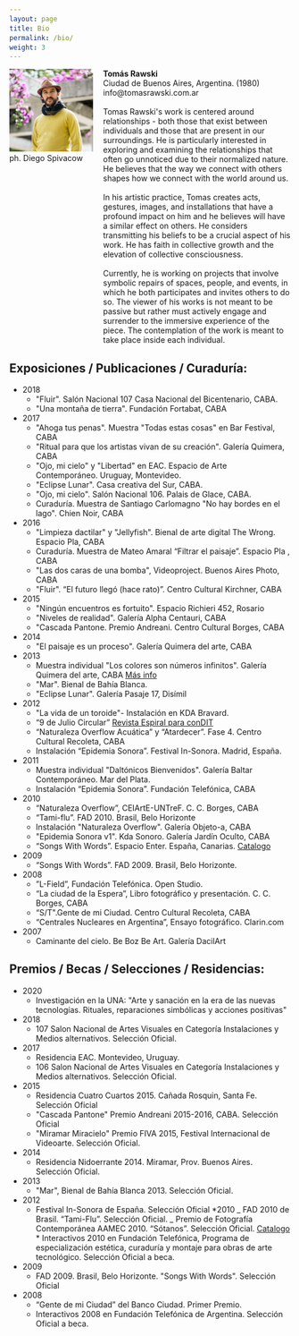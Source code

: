 ```yaml
---
layout: page
title: Bio
permalink: /bio/
weight: 3
---
```


<div class="grid" style="display: flex;">
    <div class="col-1-2"  style="flex: 1;">
       <div class="content" style="    padding-right: 18px;">
           <img width="100%" src="/assets/30_TOMI.jpg">ph. Diego Spivacow
       </div>
    </div>
    <div class="col-1-2" style="flex: 2;">
       <div class="content">
           <strong>Tomás Rawski</strong><br>
Ciudad de Buenos Aires, Argentina. (1980)<br>
info@tomasrawski.com.ar<br><br>
Tomas Rawski's work is centered around relationships - both those that exist between individuals and those that are present in our surroundings. He is particularly interested in exploring and examining the relationships that often go unnoticed due to their normalized nature. He believes that the way we connect with others shapes how we connect with the world around us.
<br><br>
In his artistic practice, Tomas creates acts, gestures, images, and installations that have a profound impact on him and he believes will have a similar effect on others. He considers transmitting his beliefs to be a crucial aspect of his work. He has faith in collective growth and the elevation of collective consciousness.
<br><br>
Currently, he is working on projects that involve symbolic repairs of spaces, people, and events, in which he both participates and invites others to do so. The viewer of his works is not meant to be passive but rather must actively engage and surrender to the immersive experience of the piece. The contemplation of the work is meant to take place inside each individual.
       </div>
    </div>

</div>

## Exposiciones / Publicaciones / Curaduría:

-   2018
    -   "Fluir". Salón Nacional 107 Casa Nacional del Bicentenario, CABA.
    -   "Una montaña de tierra". Fundación Fortabat, CABA
-   2017
    -   "Ahoga tus penas". Muestra "Todas estas cosas" en Bar Festival, CABA
    -   "Ritual para que los artistas vivan de su creación". Galería Quimera, CABA
    -   "Ojo, mi cielo" y "Libertad" en EAC. Espacio de Arte Contemporáneo. Uruguay, Montevideo.
    -   "Eclipse Lunar". Casa creativa del Sur, CABA.
    -   "Ojo, mi cielo". Salón Nacional 106. Palais de Glace, CABA.
    -   Curaduría. Muestra de Santiago Carlomagno "No hay bordes en el lago". Chien Noir, CABA
-   2016
    -   "Limpieza dactilar" y "Jellyfish". Bienal de arte digital The Wrong. Espacio Pla, CABA
    -   Curaduría. Muestra de Mateo Amaral “Filtrar el paisaje”. Espacio Pla , CABA
    -   "Las dos caras de una bomba", Videoproject. Buenos Aires Photo, CABA
    -   "Fluir". “El futuro llegó (hace rato)”. Centro Cultural Kirchner, CABA
-   2015
    -   "Ningún encuentros es fortuito". Espacio Richieri 452, Rosario
    -   "Niveles de realidad". Galería Alpha Centauri, CABA
    -   "Cascada Pantone. Premio Andreani. Centro Cultural Borges, CABA
-   2014
    -   "El paisaje es un proceso". Galería Quimera del arte, CABA
-   2013
    -   Muestra individual "Los colores son números infinitos". Galería Quimera del arte, CABA [Más info](http://www.tomasrawski.com.ar/index.php/muestras/quimera-del-arte-2013/)
    -   "Mar". Bienal de Bahía Blanca.
    -   "Eclipse Lunar". Galería Pasaje 17, Disímil
-   2012
    -   "La vida de un toroide"- Instalación en KDA Bravard.
    -   “9 de Julio Circular” [Revista Espiral para conDIT](http://issuu.com/condit/docs/espiral_01?mode=window&backgroundColor#222222)
    -   “Naturaleza Overflow Acuática” y “Atardecer”. Fase 4. Centro Cultural Recoleta, CABA
    -   Instalación “Epidemia Sonora”. Festival In-Sonora. Madrid, España.
-   2011
    -   Muestra individual "Daltónicos Bienvenidos". Galería Baltar Contemporáneo. Mar del Plata.
    -   Instalación “Epidemia Sonora”. Fundación Telefónica, CABA
-   2010
    -   “Naturaleza Overflow”, CEIArtE-UNTreF. C. C. Borges, CABA
    -   “Tami-flu”. FAD 2010. Brasil, Belo Horizonte
    -   Instalación "Naturaleza Overflow". Galería Objeto-a, CABA
    -   "Epidemia Sonora v1". Kda Sonoro. Galería Jardín Oculto, CABA
    -   “Songs With Words”. Espacio Enter. España, Canarias. [Catalogo](http://issuu.com/espacioenter/docs/espacioentercanarias22sept-27sept)
-   2009
    -   “Songs With Words”. FAD 2009. Brasil, Belo Horizonte.
-   2008
    -   ”L-Field”, Fundación Telefónica. Open Studio.
    -   “La ciudad de la Espera”, Libro fotográfico y presentación. C. C. Borges, CABA
    -   “S/T".Gente de mi Ciudad. Centro Cultural Recoleta, CABA
    -   “Centrales Nucleares en Argentina”, Ensayo fotográfico. Clarin.com
-   2007
    -   Caminante del cielo. Be Boz Be Art. Galería DacilArt

## Premios / Becas / Selecciones / Residencias:

-   2020
    -   Investigación en la UNA: "Arte y sanación en la era de las nuevas tecnologías. Rituales, reparaciones simbólicas y acciones positivas"
-   2018
    -   107 Salon Nacional de Artes Visuales en Categoría Instalaciones y Medios alternativos. Selección Oficial.
-   2017
    -   Residencia EAC. Montevideo, Uruguay.
    -   106 Salon Nacional de Artes Visuales en Categoría Instalaciones y Medios alternativos. Selección Oficial.
-   2015
    -   Residencia Cuatro Cuartos 2015. Cañada Rosquin, Santa Fe. Selección Oficial
    -   "Cascada Pantone" Premio Andreani 2015-2016, CABA. Selección Oficial
    -   "Miramar Miracielo" Premio FIVA 2015, Festival Internacional de Videoarte. Selección Oficial.
-   2014
    -   Residencia Nidoerrante 2014. Miramar, Prov. Buenos Aires. Selección Oficial.
-   2013
    -   "Mar", Bienal de Bahía Blanca 2013. Selección Oficial.
-   2012
    -   Festival In-Sonora de España. Selección Oficial
        \*2010
        _ FAD 2010 de Brasil. “Tami-Flu”. Selección Oficial.
        _ Premio de Fotografía Contemporánea AAMEC 2010. “Sótanos”. Selección Oficial. [Catalogo](http://www.tomasrawski.com.ar/catalogoCaraffa2010.jpg) \* Interactivos 2010 en Fundación Telefónica, Programa de especialización estética, curaduría y montaje para obras de arte tecnológico. Selección Oficial a beca.
-   2009
    -   FAD 2009. Brasil, Belo Horizonte. "Songs With Words". Selección Oficial
-   2008
    -   “Gente de mi Ciudad” del Banco Ciudad. Primer Premio.
    -   Interactivos 2008 en Fundación Telefónica de Argentina. Selección Oficial a beca.
